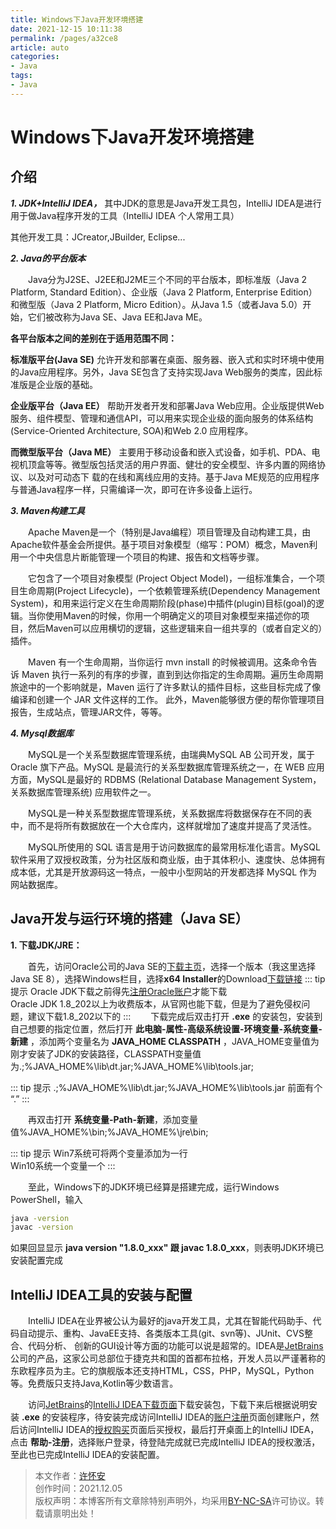 ```yaml
---
title: Windows下Java开发环境搭建
date: 2021-12-15 10:11:38
permalink: /pages/a32ce8
article: auto
categories:
- Java
tags:
- Java
---
```


# Windows下Java开发环境搭建

## 介绍
***1. JDK+IntelliJ IDEA，*** 其中JDK的意思是Java开发工具包，IntelliJ IDEA是进行用于做Java程序开发的工具（IntelliJ IDEA 个人常用工具）

其他开发工具：JCreator,JBuilder, Eclipse...

*****2. Java的平台版本*****

&ensp;&ensp;&ensp;&ensp;Java分为J2SE、J2EE和J2ME三个不同的平台版本，即标准版（Java 2 Platform, Standard Edition）、企业版（Java 2 Platform, Enterprise Edition）和微型版（Java 2 Platform, Micro Edition）。从Java 1.5（或者Java 5.0）开始，它们被改称为Java SE、Java EE和Java ME。

**各平台版本之间的差别在于适用范围不同：**

**标准版平台(Java SE)**
允许开发和部署在桌面、服务器、嵌入式和实时环境中使用的Java应用程序。另外，Java SE包含了支持实现Java Web服务的类库，因此标准版是企业版的基础。

**企业版平台（Java EE）**
帮助开发者开发和部署Java Web应用。企业版提供Web服务、组件模型、管理和通信API，可以用来实现企业级的面向服务的体系结构(Service-Oriented Architecture, SOA)和Web 2.0 应用程序。

**而微型版平台（Java ME）**
主要用于移动设备和嵌入式设备，如手机、PDA、电视机顶盒等等。微型版包括灵活的用户界面、健壮的安全模型、许多内置的网络协议、以及对可动态下 载的在线和离线应用的支持。基于Java ME规范的应用程序与普通Java程序一样，只需编译一次，即可在许多设备上运行。

*****3. Maven构建工具*****

&ensp;&ensp;&ensp;&ensp;Apache Maven是一个（特别是Java编程）项目管理及自动构建工具，由Apache软件基金会所提供。基于项目对象模型（缩写：POM）概念，Maven利用一个中央信息片断能管理一个项目的构建、报告和文档等步骤。

&ensp;&ensp;&ensp;&ensp;它包含了一个项目对象模型 (Project Object Model)，一组标准集合，一个项目生命周期(Project Lifecycle)，一个依赖管理系统(Dependency Management System)，和用来运行定义在生命周期阶段(phase)中插件(plugin)目标(goal)的逻辑。当你使用Maven的时候，你用一个明确定义的项目对象模型来描述你的项目，然后Maven可以应用横切的逻辑，这些逻辑来自一组共享的（或者自定义的）插件。

&ensp;&ensp;&ensp;&ensp;Maven 有一个生命周期，当你运行 mvn install 的时候被调用。这条命令告诉 Maven 执行一系列的有序的步骤，直到到达你指定的生命周期。遍历生命周期旅途中的一个影响就是，Maven 运行了许多默认的插件目标，这些目标完成了像编译和创建一个 JAR 文件这样的工作。
此外，Maven能够很方便的帮你管理项目报告，生成站点，管理JAR文件，等等。

*****4. Mysql数据库*****

&ensp;&ensp;&ensp;&ensp;MySQL是一个关系型数据库管理系统，由瑞典MySQL AB 公司开发，属于 Oracle 旗下产品。MySQL 是最流行的关系型数据库管理系统之一，在 WEB 应用方面，MySQL是最好的 RDBMS (Relational Database Management System，关系数据库管理系统) 应用软件之一。

&ensp;&ensp;&ensp;&ensp;MySQL是一种关系型数据库管理系统，关系数据库将数据保存在不同的表中，而不是将所有数据放在一个大仓库内，这样就增加了速度并提高了灵活性。

&ensp;&ensp;&ensp;&ensp;MySQL所使用的 SQL 语言是用于访问数据库的最常用标准化语言。MySQL 软件采用了双授权政策，分为社区版和商业版，由于其体积小、速度快、总体拥有成本低，尤其是开放源码这一特点，一般中小型网站的开发都选择 MySQL 作为网站数据库。

## Java开发与运行环境的搭建（Java SE）

**1. 下载JDK/JRE：**

&ensp;&ensp;&ensp;&ensp;首先，访问Oracle公司的Java SE的[下载主页](http://www.oracle.com/technetwork/java/javase/downloads/index.html)，选择一个版本（我这里选择Java SE 8），选择Windows栏目，选择**x64 Installer**的Download[下载链接](https://www.oracle.com/java/technologies/downloads/#license-lightbox)
::: tip 提示
Oracle JDK下载之前得先[注册Oracle账户](https://profile.oracle.com/myprofile/account/create-account.jspx)才能下载
<br/>Oracle JDK 1.8_202以上为收费版本，从官网也能下载，但是为了避免侵权问题，建议下载1.8_202以下的
:::
&ensp;&ensp;&ensp;&ensp;下载完成后双击打开 **.exe** 的安装包，安装到自己想要的指定位置，然后打开 **此电脑-属性-高级系统设置-环境变量-系统变量-新建** ，添加两个变量名为 **JAVA_HOME  CLASSPATH** ，JAVA_HOME变量值为刚才安装了JDK的安装路径，CLASSPATH变量值为.;%JAVA_HOME%\lib\dt.jar;%JAVA_HOME%\lib\tools.jar;

::: tip 提示
.;%JAVA_HOME%\lib\dt.jar;%JAVA_HOME%\lib\tools.jar 前面有个 “.”
:::

&ensp;&ensp;&ensp;&ensp;再双击打开 **系统变量-Path-新建**，添加变量值%JAVA_HOME%\bin;%JAVA_HOME%\jre\bin;

::: tip 提示
Win7系统可将两个变量添加为一行
<br/>Win10系统一个变量一个
:::

&ensp;&ensp;&ensp;&ensp;至此，Windows下的JDK环境已经算是搭建完成，运行Windows PowerShell，输入 
```sh
java -version 
javac -version
```
如果回显显示 **java version "1.8.0_xxx" 跟 javac 1.8.0_xxx**，则表明JDK环境已安装配置完成

## IntelliJ IDEA工具的安装与配置

&ensp;&ensp;&ensp;&ensp;IntelliJ IDEA在业界被公认为最好的java开发工具，尤其在智能代码助手、代码自动提示、重构、JavaEE支持、各类版本工具(git、svn等)、JUnit、CVS整合、代码分析、 创新的GUI设计等方面的功能可以说是超常的。IDEA是[JetBrains](https://www.jetbrains.com)公司的产品，这家公司总部位于捷克共和国的首都布拉格，开发人员以严谨著称的东欧程序员为主。它的旗舰版本还支持HTML，CSS，PHP，MySQL，Python等。免费版只支持Java,Kotlin等少数语言。

&ensp;&ensp;&ensp;&ensp;访问[JetBrains](https://www.jetbrains.com)的[IntelliJ IDEA下载页面](https://www.jetbrains.com/idea/download/download-thanks.html?platform=windows)下载安装包，下载下来后根据说明安装 **.exe** 的安装程序，待安装完成访问IntelliJ IDEA的[账户注册](https://account.jetbrains.com/login)页面创建账户，然后访问IntelliJ IDEA的[授权购买](https://www.jetbrains.com/idea/buy/#commercial)页面后买授权，最后打开桌面上的IntelliJ IDEA，点击 **帮助-注册**，选择账户登录，待登陆完成就已完成IntelliJ IDEA的授权激活，至此也已完成IntelliJ IDEA的安装配置。

>本文作者：[许怀安](https://dbsecurity.com.cn/)
><br/>创作时间：2021.12.05
><br/>版权声明：本博客所有文章除特别声明外，均采用[BY-NC-SA](https://creativecommons.org/licenses/by-nc-sa/4.0/zh-CN/)许可协议。转载请禀明出处！
